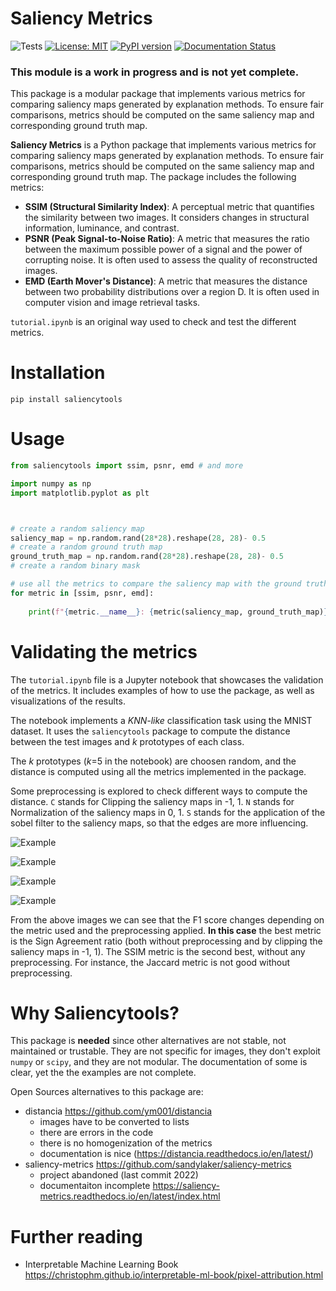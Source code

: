 # Saliency Metrics

![Tests](https://github.com/valevalerio/saliencytools/actions/workflows/test.yml/badge.svg)
[![License: MIT](https://img.shields.io/badge/License-MIT-blue.svg)](https://opensource.org/licenses/MIT)
[![PyPI version](https://img.shields.io/pypi/v/saliencytools)](https://pypi.org/project/saliencytools/)
[![Documentation Status](https://img.shields.io/website?down_color=red&up_color=44cc11&url=https://valevalerio.github.io/saliencytools&label=Documentation)](https://valevalerio.github.io/saliencytools/)
<!-- [![Documentation Status](https://img.shields.io/website?url=https://valevalerio.github.io/saliencytools/)](https://vvalerio.github.io/saliencytools/) -->
### This module is a work in progress and is not yet complete.
This package is a modular package that implements various metrics for comparing saliency maps generated by explanation methods. To ensure fair comparisons, metrics should be computed on the same saliency map and corresponding ground truth map.

**Saliency Metrics** is a Python package that implements various metrics for comparing saliency maps generated by explanation methods. To ensure fair comparisons, metrics should be computed on the same saliency map and corresponding ground truth map.
The package includes the following metrics:
- **SSIM (Structural Similarity Index)**: A perceptual metric that quantifies the similarity between two images. It considers changes in structural information, luminance, and contrast.
- **PSNR (Peak Signal-to-Noise Ratio)**: A metric that measures the ratio between the maximum possible power of a signal and the power of corrupting noise. It is often used to assess the quality of reconstructed images.
- **EMD (Earth Mover's Distance)**: A metric that measures the distance between two probability distributions over a region D. It is often used in computer vision and image retrieval tasks.

```tutorial.ipynb``` is an original way used to check and test the different metrics. 
# Installation

```pip install saliencytools```

# Usage

```python
from saliencytools import ssim, psnr, emd # and more

import numpy as np
import matplotlib.pyplot as plt



# create a random saliency map
saliency_map = np.random.rand(28*28).reshape(28, 28)- 0.5
# create a random ground truth map
ground_truth_map = np.random.rand(28*28).reshape(28, 28)- 0.5
# create a random binary mask

# use all the metrics to compare the saliency map with the ground truth map
for metric in [ssim, psnr, emd]:
    
    print(f"{metric.__name__}: {metric(saliency_map, ground_truth_map)}")
```
# Validating the metrics
The ```tutorial.ipynb``` file is a Jupyter notebook that showcases the validation of the metrics. It includes examples of how to use the package, as well as visualizations of the results. 

The notebook implements a _KNN-like_ classification task using the MNIST dataset. It uses the ```saliencytools``` package to compute the distance between the test images and _k_ prototypes of each class. 

The _k_ prototypes (_k_=5 in the notebook) are choosen random, and the distance is computed using all the metrics implemented in the package.

Some preprocessing is explored to check different ways to compute the distance.
```C``` stands for Clipping the saliency maps in -1, 1.
```N``` stands for Normalization of the saliency maps in 0, 1.
```S``` stands for the application of the sobel filter to the saliency maps, so that the edges are more influencing.

![Example](https://raw.githubusercontent.com/valevalerio/saliencytools/docs/_static/heatmap.png)

<!-- add another image but this time visible-->
![Example](https://raw.githubusercontent.com/valevalerio/saliencytools/docs/_static/heatmap2.png)

![Example](https://raw.githubusercontent.com/valevalerio/saliencytools/docs/_static/heatmap3.png)

![Example](https://upload.wikimedia.org/wikipedia/commons/thumb/b/b5/Camposanto_Monumentale_di_Pisa_%2816813099494%29.jpg/960px-Camposanto_Monumentale_di_Pisa_%2816813099494%29.jpg)


From the above images we can see that the F1 score changes depending on the metric used and the preprocessing applied. **In this case** the best metric is the Sign Agreement ratio (both without preprocessing and by clipping the saliency maps in -1, 1).
The SSIM metric is the second best, without any preprocessing.
For instance, the Jaccard metric is not good without preprocessing.


# Why Saliencytools?
This package is **needed** since other alternatives are not stable, not maintained or trustable. They are not specific for images, they don't exploit ```numpy``` or ```scipy```, and they are not modular. The documentation of some is clear, yet the the examples are not complete. 

Open Sources alternatives to this package are:

- distancia https://github.com/ym001/distancia
    - images have to be converted to lists
    - there are errors in the code
    - there is no homogenization of the metrics
    - documentation is nice (https://distancia.readthedocs.io/en/latest/)
- saliency-metrics https://github.com/sandylaker/saliency-metrics
    - project abandoned (last commit 2022) 
    - documentaiton incomplete https://saliency-metrics.readthedocs.io/en/latest/index.html

<!--
Other resoureces:
- https://pypi.org/project/saliency/


https://doi.org/10.1364/JOSAA.31.000532

-->

# Further reading
- Interpretable Machine Learning Book https://christophm.github.io/interpretable-ml-book/pixel-attribution.html

